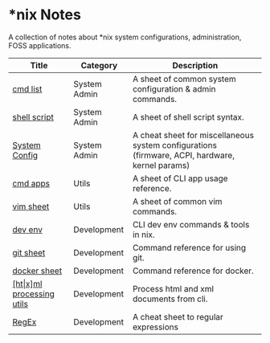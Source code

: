 # *nix Notes

A collection of notes about *nix system configurations, administration, FOSS applications.


| Title                                           | Category     | Description                                                  |
| ----------------------------------------------- | ------------ | ------------------------------------------------------------ |
| [cmd list](cmd-list.md)                         | System Admin | A sheet of common system configuration & admin commands.     |
| [shell script](shell-script-sheet.md)           | System Admin | A sheet of shell script syntax.                              |
| [System Config](system-config.md)               | System Admin | A cheat sheet for miscellaneous system configurations (firmware, ACPI, hardware, kernel params) |
| [cmd apps](cmd-apps.md)                         | Utils        | A sheet of CLI app usage reference.                          |
| [vim sheet](vim-sheet.md)                       | Utils        | A sheet of common vim commands.                              |
| [dev env](dev-env-cli.md)                       | Development  | CLI dev env commands & tools in nix.                         |
| [git sheet](git-sheet.md)                       | Development  | Command reference for using git.                             |
| [docker sheet](docker-sheet.md)                 | Development  | Command reference for docker.                                |
| [[ht\|x]ml processing utils](html-xml-utils.md) | Development  | Process html and xml documents from cli.                     |
| [RegEx](regex.md)                               | Development  | A cheat sheet to regular expressions                         |

